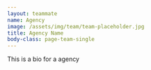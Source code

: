 ```yaml
---
layout: teammate
name: Agency
image: /assets/img/team/team-placeholder.jpg
title: Agency Name
body-class: page-team-single
---
```

This is a bio for a agency
